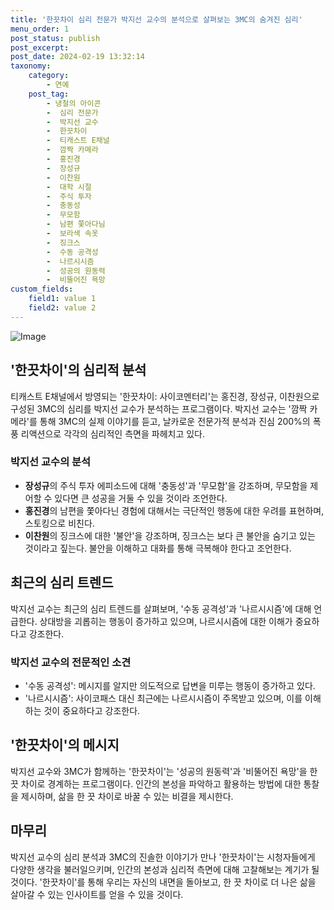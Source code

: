 ```yaml
---
title: '한끗차이 심리 전문가 박지선 교수의 분석으로 살펴보는 3MC의 숨겨진 심리'
menu_order: 1
post_status: publish
post_excerpt: 
post_date: 2024-02-19 13:32:14
taxonomy:
    category:
        - 연예
    post_tag:
        - 냉철의 아이콘
        -  심리 전문가
        -  박지선 교수
        -  한끗차이
        -  티캐스트 E채널
        -  깜짝 카메라
        -  홍진경
        -  장성규
        -  이찬원
        -  대학 시절
        -  주식 투자
        -  충동성
        -  무모함
        -  남편 쫓아다님
        -  보라색 속옷
        -  징크스
        -  수동 공격성
        -  나르시시즘
        -  성공의 원동력
        -  비뚤어진 욕망
custom_fields:
    field1: value 1
    field2: value 2
---
```


![Image](https://ssl.pstatic.net/mimgnews/image/030/2024/02/13/0003180418_001_20240213105801139.jpeg?type=w540)

## '한끗차이'의 심리적 분석
티캐스트 E채널에서 방영되는 '한끗차이: 사이코멘터리'는 홍진경, 장성규, 이찬원으로 구성된 3MC의 심리를 박지선 교수가 분석하는 프로그램이다. 박지선 교수는 '깜짝 카메라'를 통해 3MC의 실제 이야기를 듣고, 날카로운 전문가적 분석과 진심 200%의 폭풍 리액션으로 각각의 심리적인 측면을 파헤치고 있다.
### 박지선 교수의 분석
- **장성규**의 주식 투자 에피소드에 대해 '충동성'과 '무모함'을 강조하며, 무모함을 제어할 수 있다면 큰 성공을 거둘 수 있을 것이라 조언한다.
- **홍진경**의 남편을 쫓아다닌 경험에 대해서는 극단적인 행동에 대한 우려를 표현하며, 스토킹으로 비친다.
- **이찬원**의 징크스에 대한 '불안'을 강조하며, 징크스는 보다 큰 불안을 숨기고 있는 것이라고 짚는다. 불안을 이해하고 대화를 통해 극복해야 한다고 조언한다.
## 최근의 심리 트렌드
박지선 교수는 최근의 심리 트렌드를 살펴보며, '수동 공격성'과 '나르시시즘'에 대해 언급한다. 상대방을 괴롭히는 행동이 증가하고 있으며, 나르시시즘에 대한 이해가 중요하다고 강조한다.
### 박지선 교수의 전문적인 소견
- '수동 공격성': 메시지를 알지만 의도적으로 답변을 미루는 행동이 증가하고 있다.
- '나르시시즘': 사이코패스 대신 최근에는 나르시시즘이 주목받고 있으며, 이를 이해하는 것이 중요하다고 강조한다.
## '한끗차이'의 메시지
박지선 교수와 3MC가 함께하는 '한끗차이'는 '성공의 원동력'과 '비뚤어진 욕망'을 한 끗 차이로 경계하는 프로그램이다. 인간의 본성을 파악하고 활용하는 방법에 대한 통찰을 제시하며, 삶을 한 끗 차이로 바꿀 수 있는 비결을 제시한다.
## 마무리
박지선 교수의 심리 분석과 3MC의 진솔한 이야기가 만나 '한끗차이'는 시청자들에게 다양한 생각을 불러일으키며, 인간의 본성과 심리적 측면에 대해 고찰해보는 계기가 될 것이다. '한끗차이'를 통해 우리는 자신의 내면을 돌아보고, 한 끗 차이로 더 나은 삶을 살아갈 수 있는 인사이트를 얻을 수 있을 것이다.
